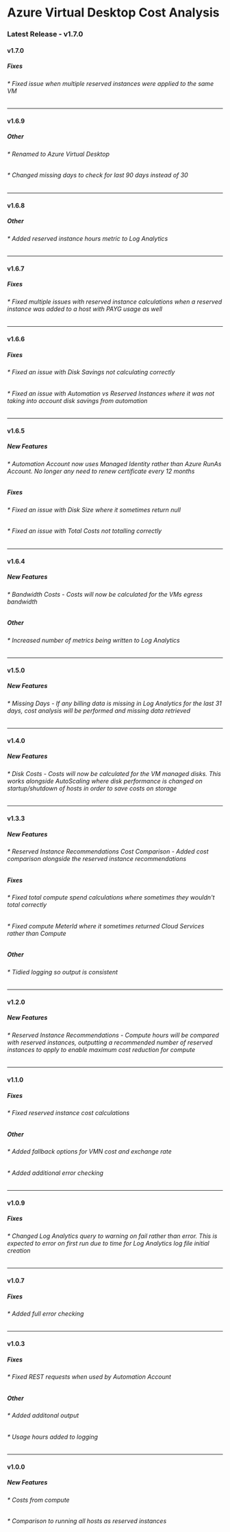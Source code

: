 
# Azure Virtual Desktop Cost Analysis

### Latest Release - v1.7.0
#### v1.7.0
##### Fixes
###### * Fixed issue when multiple reserved instances were applied to the same VM
---
#### v1.6.9
##### Other
###### * Renamed to Azure Virtual Desktop
###### * Changed missing days to check for last 90 days instead of 30
---
#### v1.6.8
##### Other
###### * Added reserved instance hours metric to Log Analytics
---
#### v1.6.7
##### Fixes
###### * Fixed multiple issues with reserved instance calculations when a reserved instance was added to a host with PAYG usage as well
---
#### v1.6.6
##### Fixes
###### * Fixed an issue with Disk Savings not calculating correctly
###### * Fixed an issue with Automation vs Reserved Instances where it was not taking into account disk savings from automation
---
#### v1.6.5
##### New Features
###### * Automation Account now uses Managed Identity rather than Azure RunAs Account. No longer any need to renew certificate every 12 months
##### Fixes
###### * Fixed an issue with Disk Size where it sometimes return null
###### * Fixed an issue with Total Costs not totalling correctly
---
#### v1.6.4
##### New Features
###### * Bandwidth Costs - Costs will now be calculated for the VMs egress bandwidth
##### Other
###### * Increased number of metrics being written to Log Analytics
---
#### v1.5.0
##### New Features
###### * Missing Days - If any billing data is missing in Log Analytics for the last 31 days, cost analysis will be performed and missing data retrieved
---
#### v1.4.0
##### New Features
###### * Disk Costs - Costs will now be calculated for the VM managed disks. This works alongside AutoScaling where disk performance is changed on startup/shutdown of hosts in order to save costs on storage 
----
#### v1.3.3
##### New Features
###### * Reserved Instance Recommendations Cost Comparison - Added cost comparison alongside the reserved instance recommendations
##### Fixes
###### * Fixed total compute spend calculations where sometimes they wouldn't total correctly
###### * Fixed compute MeterId where it sometimes returned Cloud Services rather than Compute
##### Other
###### * Tidied logging so output is consistent
---
#### v1.2.0
##### New Features
###### * Reserved Instance Recommendations - Compute hours will be compared with reserved instances, outputting a recommended number of reserved instances to apply to enable maximum cost reduction for compute
---
#### v1.1.0
##### Fixes
###### * Fixed reserved instance cost calculations
##### Other
###### * Added fallback options for VMN cost and exchange rate
###### * Added additional error checking
---
#### v1.0.9
##### Fixes
###### * Changed Log Analytics query to warning on fail rather than error. This is expected to error on first run due to time for Log Analytics log file initial creation
---
#### v1.0.7
##### Fixes
###### * Added full error checking
---
#### v1.0.3
##### Fixes
###### * Fixed REST requests when used by Automation Account
##### Other
###### * Added additonal output
###### * Usage hours added to logging
---
#### v1.0.0
##### New Features
###### * Costs from compute 
###### * Comparison to running all hosts as reserved instances
